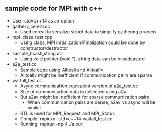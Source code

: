 ## sample code for MPI with c++
- Use -std=c++14 as an option
- gatherv_cereal.cc
  - Used cereal to serialize struct data to simplify gathering process
- mpi_class_test.cpp
  - Using class, MPI initialization/Finalization could be done by constructor/destructor
- sample_bcast_string.cc
  - Using void pointer (void *), string data can be broadcasted
- a2a_test.cc
  - Sample code using Alltoall and Alltoallv
  - Alltoallv might be inefficient if communication pairs are sparse
- waitall_test.cc
  - Async communication equivalent version of a2a_test.cc
  - Size of communication data is collected using a2a
  - But a2av might be inefficient for sparse communication pairs
    - When communication pairs are dense, a2av vs async will be similar
  - STL is used for MPI_Request and MPI_Status
  - Compile: mpicxx -std=c++14 waitall_test.cc
  - Running: mpirun -np 4 ./a.out 
